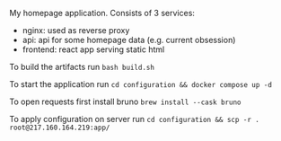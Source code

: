 My homepage application. Consists of 3 services:
- nginx: used as reverse proxy
- api: api for some homepage data (e.g. current obsession)
- frontend: react app serving static html

To build the artifacts run
`bash build.sh`

To start the application run
`cd configuration && docker compose up -d`

To open requests first install bruno
`brew install --cask bruno`

To apply configuration on server run
`cd configuration && scp -r . root@217.160.164.219:app/`

